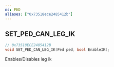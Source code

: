 ```yaml
---
ns: PED
aliases: ["0x73518ece2485412b"]
---
```

## SET_PED_CAN_LEG_IK

```c
// 0x73518ECE2485412B
void SET_PED_CAN_LEG_IK(Ped ped, bool EnableIK);
```

Enables/Disables leg ik

